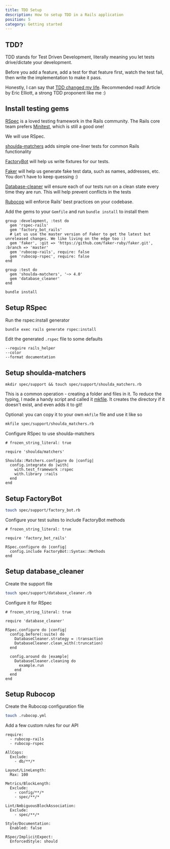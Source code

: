 ```yaml
---
title: TDD Setup
description: How to setup TDD in a Rails application
position: 5
category: Getting started
---
```


## TDD?

TDD stands for Test Driven Development, literally meaning you let tests drive/dictate your development.

Before you add a feature, add a test for that feature first, watch the test fail, then write the implementation to make it pass.

Honestly, I can say that [TDD changed my life](https://medium.com/javascript-scene/tdd-changed-my-life-5af0ce099f80). Recommended read! Article by Eric Elliott, a strong TDD proponent like me :)

## Install testing gems

[RSpec](https://github.com/rspec/rspec-rails) is a loved testing framework in the Rails community. The Rails core team prefers [Minitest](https://github.com/seattlerb/minitest), which is still a good one!

We will use RSpec.

[shoulda-matchers](https://github.com/thoughtbot/shoulda-matchers) adds simple one-liner tests for common Rails functionality

[FactoryBot](https://github.com/thoughtbot/factory_bot_rails) will help us write fixtures for our tests.

[Faker](https://github.com/faker-ruby/faker) will help us generate fake test data, such as names, addresses, etc. You don't have to keep quessing :)

[Database-cleaner](https://github.com/DatabaseCleaner/database_cleaner) will ensure each of our tests run on a clean state every time they are run. This will help prevent conflicts in the tests

[Rubocop](https://github.com/rubocop-hq/rubocop-rails) will enforce Rails' best practices on your codebase.

Add the gems to your `Gemfile` and run `bundle install` to install them


```ruby[Gemfile]
group :development, :test do
  gem 'rspec-rails'
  gem 'factory_bot_rails'
  # Let us use the master version of Faker to get the latest but unreleased changes. We like living on the edge too :)
  gem 'faker', :git => 'https://github.com/faker-ruby/faker.git', :branch => 'master'
  gem 'rubocop-rails', require: false
  gem 'rubocop-rspec', require: false
end
```

```ruby[Gemfile]
group :test do
  gem 'shoulda-matchers', '~> 4.0'
  gem 'database_cleaner'
end
```

```bash
bundle install
```

## Setup RSpec

Run the rspec:install generator

```bash
bundle exec rails generate rspec:install
```

Edit the generated `.rspec` file to some defaults

```bash[.rspec]
--require rails_helper
--color
--format documentation
```

## Setup shoulda-matchers

```
mkdir spec/support && touch spec/support/shoulda_matchers.rb
```

This is a common operation - creating a folder and files in it. To reduce the typing, I made a handy script and called it [mkfile](https://github.com/kaka-ruto/dotfiles/blob/master/zsh/functions/mkfile). It creates the directory if it doesn't exist, and even adds it to git!

Optional: you can copy it to your own `mkfile` file and use it like so

```bash
mkfile spec/support/shoulda_matchers.rb
```

Configure RSpec to use shoulda-matchers

```ruby[spec/support/shoulda_matchers.rb]
# frozen_string_literal: true

require 'shoulda/matchers'

Shoulda::Matchers.configure do |config|
  config.integrate do |with|
    with.test_framework :rspec
    with.library :rails
  end
end
```

## Setup FactoryBot

```bash
touch spec/support/factory_bot.rb
```

Configure your test suites to include FactoryBot methods

```ruby[spec/support/factory_bot.rb]
# frozen_string_literal: true

require 'factory_bot_rails'

RSpec.configure do |config|
  config.include FactoryBot::Syntax::Methods
end
```

## Setup database_cleaner

Create the support file

```bash
touch spec/support/database_cleaner.rb
```

Configure it for RSpec

```ruby[spec/support/database_cleaner.rb]
# frozen_string_literal: true

require 'database_cleaner'

RSpec.configure do |config|
  config.before(:suite) do
    DatabaseCleaner.strategy = :transaction
    DatabaseCleaner.clean_with(:truncation)
  end

  config.around do |example|
    DatabaseCleaner.cleaning do
      example.run
    end
  end
end
```

## Setup Rubocop

Create the Rubocop configuration file

```bash
touch .rubocop.yml
```

Add a few custom rules for our API

```ruby[.rubocop.yml]
require:
  - rubocop-rails
  - rubocop-rspec

AllCops:
  Exclude:
    - db/**/*

Layout/LineLength:
  Max: 100

Metrics/BlockLength:
  Exclude:
    - config/**/*
    - spec/**/*

Lint/AmbiguousBlockAssociation:
  Exclude:
    - spec/**/*

Style/Documentation:
  Enabled: false

RSpec/ImplicitExpect:
  EnforcedStyle: should
```

